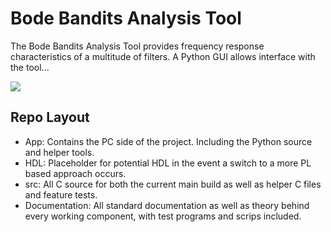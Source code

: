 # Bode Bandits Analysis Tool
The Bode Bandits Analysis Tool provides frequency response characteristics of a multitude of filters.
A Python GUI allows interface with the tool...  
  
![](https://github.com/4n3m4i1/Bode_Analyzer/blob/main/img/anim_output.gif)

## Repo Layout
- App: Contains the PC side of the project. Including the Python source and helper tools.
- HDL: Placeholder for potential HDL in the event a switch to a more PL based approach occurs.
- src: All C source for both the current main build as well as helper C files and feature tests.
- Documentation: All standard documentation as well as theory behind every working component, with test programs and scrips included.
